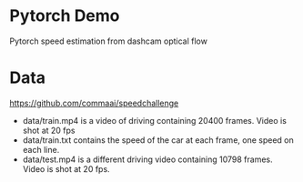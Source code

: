 # Pytorch Demo

Pytorch speed estimation from dashcam optical flow

# Data

https://github.com/commaai/speedchallenge

- data/train.mp4 is a video of driving containing 20400 frames. Video is shot at 20 fps
- data/train.txt contains the speed of the car at each frame, one speed on each line.
- data/test.mp4 is a different driving video containing 10798 frames. Video is shot at 20 fps.
